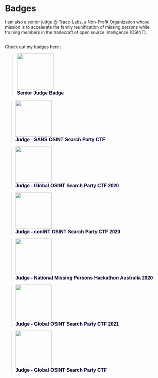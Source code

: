 # Badges

I am also a senior judge @ [Trace-Labs](https://www.tracelabs.org/), a Non-Profit Organization whose mission is to accelerate the family reunification of missing persons while training members in the tradecraft of open source intelligence (OSINT).
<br></br>

Check out my badges here :

 
 <blockquote class="badgr-badge" style="font-family: Helvetica, Roboto, &quot;Segoe UI&quot;, Calibri, sans-serif;"><a href="https://api.badgr.io/public/assertions/V3oV-cCYSkiGhPhWuL18xg"><img src="https://api.ca.badgr.io/public/assertions/b1rkUH8PRJeyi0nXpWfPHA/image" width="120px" height="120px"></a><p class="badgr-badge-name" style="hyphens: auto; overflow-wrap: break-word; word-wrap: break-word;margin: 0; font-size: 16px; font-weight: 600; font-style: normal; font-stretch: normal; line-height: 1.25; letter-spacing: normal; text-align: left; color: #05012c;">Senior Judge Badge</p><p class="badgr-badge-recipient" style="margin: 0; font-size: 12px; font-style: normal; font-stretch: normal; line-height: 1.67; letter-spacing: normal; text-align: left; color: #555555;"><strong style="font-size: 12px; font-weight: bold; font-style: normal; font-stretch: normal; line-height: 1.67; letter-spacing: normal; text-align: left; color: #000;"></p></blockquote> 
 
 <blockquote class="badgr-badge" style="font-family: Helvetica, Roboto, &quot;Segoe UI&quot;, Calibri, sans-serif;"><a href="https://api.badgr.io/public/assertions/tQpDLmJRR3eTzXKupXc86g?identity__email=xelemental%40protonmail.ch"><img src="https://api.badgr.io/public/assertions/tQpDLmJRR3eTzXKupXc86g/image" width="120px" height="120px"></a><p class="badgr-badge-name" style="hyphens: auto; overflow-wrap: break-word; word-wrap: break-word;margin: 0; font-size: 16px; font-weight: 600; font-style: normal; font-stretch: normal; line-height: 1.25; letter-spacing: normal; text-align: left; color: #05012c;">Judge - SANS OSINT Search Party CTF</p></blockquote>
  
  
  

  <blockquote class="badgr-badge" style="font-family: Helvetica, Roboto, &quot;Segoe UI&quot;, Calibri, sans-serif;"><a href="https://api.badgr.io/public/assertions/J5VtxKqnTiCObYDDRrv_-g?identity__email=xelemental%40protonmail.ch"><img src="https://api.badgr.io/public/assertions/J5VtxKqnTiCObYDDRrv_-g/image" width="120px" height="120px"></a><p class="badgr-badge-name" style="hyphens: auto; overflow-wrap: break-word; word-wrap: break-word;margin: 0; font-size: 16px; font-weight: 600; font-style: normal; font-stretch: normal; line-height: 1.25; letter-spacing: normal; text-align: left; color: #05012c;">Judge - Global OSINT Search Party CTF 2020</p></blockquote>

 
 <blockquote class="badgr-badge" style="font-family: Helvetica, Roboto, &quot;Segoe UI&quot;, Calibri, sans-serif;"><a href="https://api.badgr.io/public/assertions/39tVhaxTTNapt3G2dx3W7A?identity__email=xelemental%40protonmail.ch"><img src="https://api.badgr.io/public/assertions/39tVhaxTTNapt3G2dx3W7A/image" width="120px" height="120px"></a><p class="badgr-badge-name" style="hyphens: auto; overflow-wrap: break-word; word-wrap: break-word;margin: 0; font-size: 16px; font-weight: 600; font-style: normal; font-stretch: normal; line-height: 1.25; letter-spacing: normal; text-align: left; color: #05012c;">Judge - conINT OSINT Search Party CTF 2020</p></blockquote>
 
 
 <blockquote class="badgr-badge" style="font-family: Helvetica, Roboto, &quot;Segoe UI&quot;, Calibri, sans-serif;"><a href="https://api.badgr.io/public/assertions/U6rYSl_3SJuATcG95JJpHg?identity__email=xelemental%40protonmail.ch"><img src="https://api.badgr.io/public/assertions/U6rYSl_3SJuATcG95JJpHg/image" width="120px" height="120px"></a><p class="badgr-badge-name" style="hyphens: auto; overflow-wrap: break-word; word-wrap: break-word;margin: 0; font-size: 16px; font-weight: 600; font-style: normal; font-stretch: normal; line-height: 1.25; letter-spacing: normal; text-align: left; color: #05012c;">Judge - National Missing Persons Hackathon Australia 2020</p></blockquote>
 
 
 <blockquote class="badgr-badge" style="font-family: Helvetica, Roboto, &quot;Segoe UI&quot;, Calibri, sans-serif;"><a href="https://api.ca.badgr.io/public/assertions/QGnDVspmRQW45mpTIPSxNQ"><img src="https://api.ca.badgr.io/public/assertions/QGnDVspmRQW45mpTIPSxNQ/image" width="120px" height="120px"></a><p class="badgr-badge-name" style="hyphens: auto; overflow-wrap: break-word; word-wrap: break-word;margin: 0; font-size: 16px; font-weight: 600; font-style: normal; font-stretch: normal; line-height: 1.25; letter-spacing: normal; text-align: left; color: #05012c;">Judge - Global OSINT Search Party CTF 2021</p><p class="badgr-badge-recipient" style="margin: 0; font-size: 12px; font-style: normal; font-stretch: normal; line-height: 1.67; letter-spacing: normal; text-align: left; color: #555555;"><strong style="font-size: 12px; font-weight: bold; font-style: normal; font-stretch: normal; line-height: 1.67; letter-spacing: normal; text-align: left; color: #000;"></blockquote>

   
   <blockquote class="badgr-badge" style="font-family: Helvetica, Roboto, &quot;Segoe UI&quot;, Calibri, sans-serif;"><a href="https://api.badgr.io/public/assertions/z7aG82WiRxm0pFHrLVQ5Kg"><img src="https://api.ca.badgr.io/public/assertions/tCFihdPyRaOkfD9uNCQahg/image" width="120px" height="120px"></a><p class="badgr-badge-name" style="hyphens: auto; overflow-wrap: break-word; word-wrap: break-word;margin: 0; font-size: 16px; font-weight: 600; font-style: normal; font-stretch: normal; line-height: 1.25; letter-spacing: normal; text-align: left; color: #05012c;">Judge - Global OSINT Search Party CTF</p><p class="badgr-badge-recipient" style="margin: 0; font-size: 12px; font-style: normal; font-stretch: normal; line-height: 1.67; letter-spacing: normal; text-align: left; color: #555555;"><strong style="font-size: 12px; font-weight: bold; font-style: normal; font-stretch: normal; line-height: 1.67; letter-spacing: normal; text-align: left; color: #000;"</blockquote>
